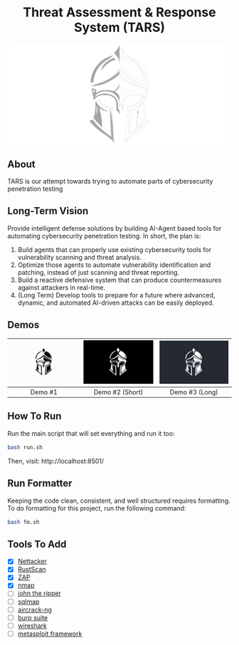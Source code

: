 <h1 align="center">Threat Assessment & Response System (TARS)</h1>

<p align="center">
    <img width="500" src="./frontend/logo.png">
</p>

## About

TARS is our attempt towards trying to automate parts of cybersecurity penetration testing

## Long-Term Vision

Provide intelligent defense solutions by building AI-Agent based tools for automating cybersecurity penetration testing. In short, the plan is:

1. Build agents that can properly use existing cybersecurity tools for vulnerability scanning and threat analysis.
2. Optimize those agents to automate vulnerability identification and patching, instead of just scanning and threat reporting.
3. Build a reactive defensive system that can produce countermeasures against attackers in real-time.
4. (Long Term) Develop tools to prepare for a future where advanced, dynamic, and automated AI-driven attacks can be easily deployed.

## Demos

| [![Video 1 Title](assets/thumbnail_1.png)](https://www.youtube.com/watch?v=HNlvgvFs43g) | [![Video 2 Title](assets/thumbnail_2.png)](https://www.youtube.com/watch?v=Sjw_gkSz6Lw) | [![Video 3 Title](assets/thumbnail_3.png)](https://www.youtube.com/watch?v=JSBVHl7PWek) |
| :-------------------------------------------------------------------------------------: | :-------------------------------------------------------------------------------------: | :-------------------------------------------------------------------------------------: |
|                                         Demo #1                                         |                                     Demo #2 (Short)                                     |                                     Demo #3 (Long)                                      |

## How To Run

Run the main script that will set everything and run it too:

```bash
bash run.sh
```

Then, visit: http://localhost:8501/

## Run Formatter

Keeping the code clean, consistent, and well structured requires formatting. To do formatting for this project, run the following command:

```bash
bash fm.sh
```

## Tools To Add

- [x] [Nettacker](https://github.com/OWASP/Nettacker)
- [x] [RustScan](https://github.com/RustScan/RustScan)
- [x] [ZAP](https://www.zaproxy.org/)
- [x] [nmap](https://github.com/nmap/nmap)
- [ ] [john the ripper](https://github.com/openwall/john)
- [ ] [sqlmap](https://github.com/sqlmapproject/sqlmap)
- [ ] [aircrack-ng](https://github.com/aircrack-ng/aircrack-ng)
- [ ] [burp suite](https://portswigger.net/burp)
- [ ] [wireshark](https://www.wireshark.org/)
- [ ] [metasploit framework](https://www.metasploit.com/)
